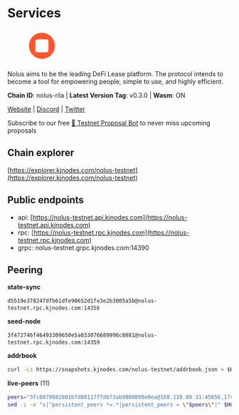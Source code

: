 # Services

<figure><img src="https://raw.githubusercontent.com/kj89/cosmos-images/main/logos/nolus.png" alt=""><figcaption></figcaption></figure>

Nolus aims to be the leading DeFi Lease platform. The protocol  intends to become a tool for empowering people, simple to use, and highly efficient.

**Chain ID**: nolus-rila | **Latest Version Tag**: v0.3.0 | **Wasm**: ON

[Website](https://www.nolus.io) | [Discord](https://discord.gg/nolus-protocol) | [Twitter](https://twitter.com/NolusProtocol)



Subscribe to our free [🤖 Testnet Proposal Bot](https://t.me/kjnodes_testnet_proposal_bot) to never miss upcoming proposals


## Chain explorer
[https://explorer.kjnodes.com/nolus-testnet](https://explorer.kjnodes.com/nolus-testnet)

## Public endpoints

* api: [https://nolus-testnet.api.kjnodes.com](https://nolus-testnet.api.kjnodes.com)
* rpc: [https://nolus-testnet.rpc.kjnodes.com](https://nolus-testnet.rpc.kjnodes.com)
* grpc: nolus-testnet.grpc.kjnodes.com:14390

## Peering

**state-sync**

```text
d5519e378247dfb61dfe90652d1fe3e2b3005a5b@nolus-testnet.rpc.kjnodes.com:14356
```

**seed-node**

```text
3f472746f46493309650e5a033076689996c8881@nolus-testnet.rpc.kjnodes.com:14359
```

**addrbook**
```bash
curl -Ls https://snapshots.kjnodes.com/nolus-testnet/addrbook.json > $HOME/.nolus/config/addrbook.json
```

**live-peers** (11)
```bash
peers="3fc0879882601b7d80117f7db73ab9880898e0ea@168.119.89.31:45656,17cc34fc4a5c91e67bc7e11b9c15cad10dd11336@138.201.221.94:26656,ce6a67a084a25c189ed92522f1a0f6c44ec7cc3a@116.202.227.117:43656,48283100d4cf8068dc16ef1b10aacf092303ec2f@65.109.85.170:47656,fcb82df30d2056c3af024fb389e173d683fe8229@65.108.105.48:19756,d5519e378247dfb61dfe90652d1fe3e2b3005a5b@65.109.68.190:14356,5ded92727197e59aa382180628710744910d932b@174.138.23.52:20756,89aaf76a23b16bd57a1982e7b304fd998a49942a@65.109.85.226:9000,acd39ab5b00e5611df296b2e6fb4f6a44a32513f@23.88.5.169:21656,15cd61c8528611d1192ee06578cd6f5054645a0e@46.101.115.206:55666,7f5ce546e0ffec994995198e0a1b87caff61ae6d@178.18.253.102:26656"
sed -i -e "s|^persistent_peers *=.*|persistent_peers = \"$peers\"|" $HOME/.nolus/config/config.toml
```
